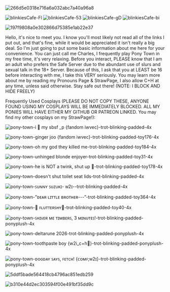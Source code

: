 ![266d5e0318e716a6a032abc7a40a96a8](https://github.com/user-attachments/assets/0bc2df70-4bef-470f-bbc4-2393f0c485ab)

![blinkiesCafe-Fl](https://github.com/user-attachments/assets/b428dcde-6bf6-4bbd-b1a0-1269110f7c81)
![blinkiesCafe-53](https://github.com/user-attachments/assets/411deb7e-dd5e-4790-8e7b-0a1027ed0531)
![blinkiesCafe-gD](https://github.com/user-attachments/assets/35ed2b83-ec72-4c5d-82d3-90eab1c0d6da)
![blinkiesCafe-bi](https://github.com/user-attachments/assets/dd6c1bec-58a3-4802-adc9-5f5d4a17278f)

![197f9808a0e302866d75385e1ab22e37](https://github.com/user-attachments/assets/7ce7c45d-fc4e-4971-a30f-0b5e96bbba79)

Hello, it's nice to meet you. I know you'll most likely not read all of the links I put out, and that's fine, while it would be appreciated it isn't really a big deal. So I'm just going to put some basic information about me here for your convenience.
You can just call me Charles, I frequently play Pony Town in my free time, it's very relaxing. Before you interact, PLEASE know that I am an adult who prefers the Safe Server due to the abundant use of slurs and sexual talk in the 18+ Server. 
Because of this, I ask that you at LEAST be 16 before interacting with me, I take this VERY seriously. You may learn more about me by reading my Pronouns Page & StrawPage, I also allow C+H at any time, unless said otherwise. Stay safe out there! (NOTE: I BLOCK AND HIDE FREELY)

Frequently Used Cosplays (PLEASE DO NOT COPY THESE, ANYONE FOUND USING MY COSPLAYS WILL BE IMMEDIATELY BLOCKED. ALL MY PONIES WILL HAVE EITHER MY GITHUB OR PATREON LINKED. You may find my other cosplays on my StrawPage!):

![pony-town-i 💙 my sbsf _p {fandom iwvec}-trot-blinking-padded-4x](https://github.com/user-attachments/assets/a6b06c70-bb83-4d49-8dc7-51a468d1b890)

![pony-town-ginger joo {fandom iwvec}-trot-blinking-padded-toy176-4x](https://github.com/user-attachments/assets/55212617-f609-4b77-ba81-59a37660354a)

![pony-town-oh my god they killed me-trot-blinking-padded-toy184-4x](https://github.com/user-attachments/assets/8ce0b7e3-8cf6-4534-b094-161fee913f62)

![pony-town-unhinged blonde enjoyer-trot-blinking-padded-toy31-4x](https://github.com/user-attachments/assets/0e8f6538-9375-46d7-8878-3305e3aed096)

![pony-town-he is NOT a twink, shut up 🙏-trot-blinking-padded-toy178-4x](https://github.com/user-attachments/assets/42e3c000-d137-4766-886d-a2f004b9d1c3)

![pony-town-doesn't shut toilet seat lids-trot-blinking-padded-4x](https://github.com/user-attachments/assets/99d3c211-4487-4c8c-b789-6ea977c70a51)

![pony-town-ꜱᴜɴɴʏ ꜱᴜᴢᴜᴋɪ- ᴡ2ɪ--trot-blinking-padded-4x](https://github.com/user-attachments/assets/419af091-b38d-4f38-8760-c3c92b358d23)

![pony-town-”ᴅᴇᴀʀ ʟɪᴛᴛʟᴇ ʙʀᴏᴛʜᴇʀ---”-trot-blinking-padded-toy364-4x](https://github.com/user-attachments/assets/f013abc4-26ee-4fa4-aafd-dae750bb56a5)

![pony-town-🦋 ꜰʟᴜᴛᴛᴇʀꜱʜʏ🦋-trot-blinking-padded-toy40-4x](https://github.com/user-attachments/assets/b8401195-56dc-4008-844e-5a28e3b79b3b)

![pony-town-ꜱʜɪᴠᴇʀ ᴍᴇ ᴛɪᴍʙᴇʀꜱ, 3 ᴍɪɴᴜᴛᴇꜱ!-trot-blinking-padded-ponyplush-4x](https://github.com/user-attachments/assets/609feb7a-1914-463e-81fe-99ff35e93775)

![pony-town-deltarune 2026-trot-blinking-padded-ponyplush-4x](https://github.com/user-attachments/assets/2d7f394a-fc99-43bc-9558-01e8ad09ec00)

![pony-town-toothpaste boy {w2i_c+h🩷}-trot-blinking-padded-ponyplush-4x](https://github.com/user-attachments/assets/63cb9218-201d-4aeb-a33c-ba34f30695c1)

![pony-town-ᴅᴏɢᴅᴀʏ ꜱᴀʏꜱ, ꜰᴇᴛᴄʜ! {ᴄᴏᴍꜰ;ᴡ2ɪ}-trot-blinking-padded-ponyplush-4x](https://github.com/user-attachments/assets/e5d16259-aba7-490b-b1ed-c4f2fc9e45af)

![5ddf5bade564418cb4796ac851edb259](https://github.com/user-attachments/assets/c8a25669-bf77-4936-9ce2-47ab49b1f42b)

![b310e44d2ec303594f00e491bf35dd9c](https://github.com/user-attachments/assets/fdcf13e4-acb9-4eff-baf0-b9031bae7ce2)
